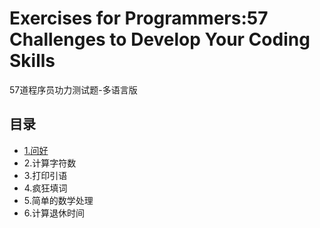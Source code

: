 # Exercises for Programmers:57 Challenges to Develop Your Coding Skills
57道程序员功力测试题-多语言版


## 目录
- [1.问好](code/01问好/)
- 2.计算字符数
- 3.打印引语
- 4.疯狂填词
- 5.简单的数学处理
- 6.计算退休时间
